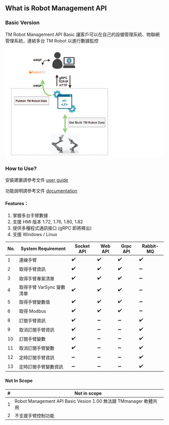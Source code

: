 ## What is Robot Management API

### Basic Version

TM Robot Management API Basic 讓客戶可以在自己的設備管理系統、物聯網管理系統，連結多台 TM Robot 以進行數據監控

![image-20210204193601257](images/image-20210204193601257.png)

### How to Use?

安裝建置請參考文件 [user guide](https://github.com/TechmanRobotIncOwner/tmrobot-mgt-api/blob/main/basic-user-guide.md)

功能說明請參考文件 [documentation](https://github.com/TechmanRobotIncOwner/tmrobot-mgt-api/blob/main/basic-documentation_.md)

#### Features：

1. 掌握多台手臂數據
2. 支援 HMI 版本 1.72, 1.76, 1.80, 1.82
3. 提供多種程式通訊接口 (gRPC 即將釋出)
4. 支援 Windows / Linux

| No. | System Requirement        | Socket API         | Web API            | Grpc API           | Rabbit-MQ          |
| --- | ------------------------- | ------------------ | ------------------ | ------------------ | ------------------ |
| 1   | 連線手臂                  | :heavy_check_mark: | :heavy_check_mark: | :heavy_check_mark: | :heavy_check_mark: |
| 2   | 取得手臂資訊              | :heavy_check_mark: | :heavy_check_mark: | :heavy_check_mark: | :heavy_minus_sign: |
| 3   | 取得手臂專案清單          | :heavy_check_mark: | :heavy_check_mark: | :heavy_check_mark: | :heavy_minus_sign: |
| 4   | 取得手臂 VarSync 變數清單 | :heavy_check_mark: | :heavy_check_mark: | :heavy_check_mark: | :heavy_minus_sign: |
| 5   | 取得手臂變數值            | :heavy_check_mark: | :heavy_check_mark: | :heavy_check_mark: | :heavy_minus_sign: |
| 6   | 取得 Modbus               | :heavy_check_mark: | :heavy_check_mark: | :heavy_check_mark: | :heavy_minus_sign: |
| 8   | 訂閱手臂資訊              | :heavy_check_mark: | :heavy_minus_sign: | :heavy_minus_sign: | :heavy_check_mark: |
| 9   | 取消訂閱手臂資訊          | :heavy_check_mark: | :heavy_minus_sign: | :heavy_minus_sign: | :heavy_check_mark: |
| 10  | 訂閱手臂變數              | :heavy_check_mark: | :heavy_minus_sign: | :heavy_minus_sign: | :heavy_check_mark: |
| 11  | 取消訂閱手臂變數          | :heavy_check_mark: | :heavy_minus_sign: | :heavy_minus_sign: | :heavy_check_mark: |
| 12  | 定時訂閱手臂資訊          | :heavy_minus_sign: | :heavy_minus_sign: | :heavy_minus_sign: | :heavy_check_mark: |
| 13  | 定時訂閱手臂變數資訊      | :heavy_minus_sign: | :heavy_minus_sign: | :heavy_minus_sign: | :heavy_check_mark: |

#### Not In Scope

| #   | Not in scope                                                                                                  |
| --- | ------------------------------------------------------------------------------------------------------------- |
| 1   | Robot Management API Basic Vesion 1.00 無法跟 TMmanager 軟體共用 |
| 2   | 不支援手臂控制功能                                                                                            |
